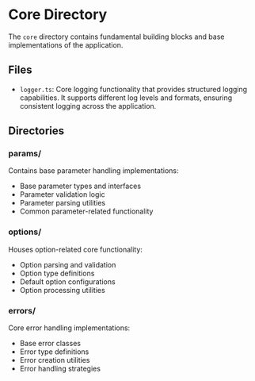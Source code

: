 # Core Directory

The `core` directory contains fundamental building blocks and base implementations of the application.

## Files

- `logger.ts`: Core logging functionality that provides structured logging capabilities. It supports different log levels and formats, ensuring consistent logging across the application.

## Directories

### params/
Contains base parameter handling implementations:
- Base parameter types and interfaces
- Parameter validation logic
- Parameter parsing utilities
- Common parameter-related functionality

### options/
Houses option-related core functionality:
- Option parsing and validation
- Option type definitions
- Default option configurations
- Option processing utilities

### errors/
Core error handling implementations:
- Base error classes
- Error type definitions
- Error creation utilities
- Error handling strategies 